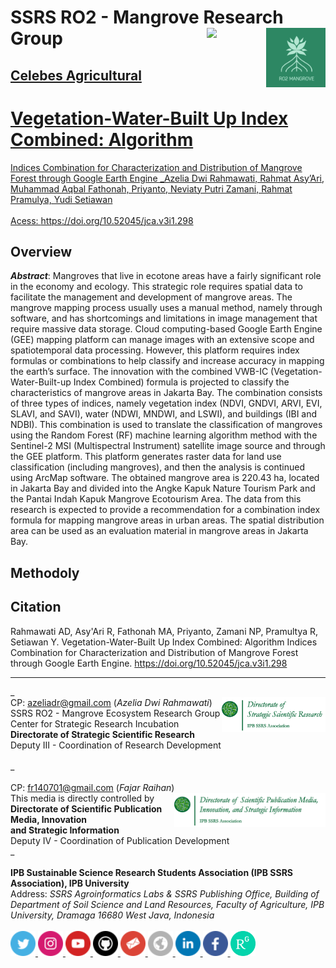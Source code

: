 # SSRS RO2 - Mangrove Research Group <a href="https://ssrs.ipb.ac.id/ro-2-mangrove/"><img src="https://github.com/ipbssrs/RO2-Mangrove/blob/efce529c92a52b9e2c5341455f202fb8c09e6134/ADMIN/RO2-mgv.png" align="right" width="95" /><a href="https://ssrs.ipb.ac.id/"><img src="https://github.com/ipbssrs/RO1-Forest/blob/9de66f8d96760f1dd315df2b7af0062259c60ccc/ADMIN/Logo2_kecil.png" align="right" width="95" />
  
  ## Celebes Agricultural
  # Vegetation-Water-Built Up Index Combined: Algorithm
Indices Combination for Characterization and
Distribution of Mangrove Forest through Google Earth
Engine
  _Azelia Dwi Rahmawati, Rahmat Asy’Ari, Muhammad Aqbal Fathonah, Priyanto, Neviaty Putri Zamani, Rahmat Pramulya, Yudi Setiawan
 <br /> 
 <br />  Acess: https://doi.org/10.52045/jca.v3i1.298
  
  ## Overview
  _**Abstract**_: Mangroves that live in ecotone areas have a fairly significant role in the economy
and ecology. This strategic role requires spatial data to facilitate the management and
development of mangrove areas. The mangrove mapping process usually uses a manual
method, namely through software, and has shortcomings and limitations in image
management that require massive data storage. Cloud computing-based Google Earth
Engine (GEE) mapping platform can manage images with an extensive scope and
spatiotemporal data processing. However, this platform requires index formulas or
combinations to help classify and increase accuracy in mapping the earth’s surface. The
innovation with the combined VWB-IC (Vegetation-Water-Built-up Index Combined)
formula is projected to classify the characteristics of mangrove areas in Jakarta Bay. The
combination consists of three types of indices, namely vegetation index (NDVI, GNDVI,
ARVI, EVI, SLAVI, and SAVI), water (NDWI, MNDWI, and LSWI), and buildings (IBI and
NDBI). This combination is used to translate the classification of mangroves using the
Random Forest (RF) machine learning algorithm method with the Sentinel-2 MSI
(Multispectral Instrument) satellite image source and through the GEE platform. This
platform generates raster data for land use classification (including mangroves), and then
the analysis is continued using ArcMap software. The obtained mangrove area is 220.43 ha,
located in Jakarta Bay and divided into the Angke Kapuk Nature Tourism Park and the
Pantai Indah Kapuk Mangrove Ecotourism Area. The data from this research is expected to
provide a recommendation for a combination index formula for mapping mangrove areas in
urban areas. The spatial distribution area can be used as an evaluation material in mangrove
areas in Jakarta Bay.
  
  ## Methodoly 
  
  ## Citation
  Rahmawati AD, Asy'Ari R, Fathonah MA, Priyanto, Zamani NP, Pramultya R, Setiawan Y. Vegetation-Water-Built Up Index Combined: Algorithm Indices Combination for Characterization and Distribution of Mangrove Forest through Google Earth Engine. https://doi.org/10.52045/jca.v3i1.298
  
  ________________________________________________________________________________________________________________________________________________________
  
  
_
<br/> CP: azeliadr@gmail.com (*Azelia Dwi Rahmawati*)<img src="https://github.com/ipbssrs/ipbssrs/blob/e06c45804cf17ab573e55ff856c4c3b8bcf81b8e/logo-ssrs/Dir_Riset.png" align="right" width="33%" />
<br/> SSRS RO2 - Mangrove Ecosystem Research Group
  <br/> Center for Strategic Research Incubation
  <br/> **Directorate of Strategic Scientific Research**
  <br/> Deputy III - Coordination of Research Development 
<br/> 
<br/>
_
<br/>
<br/> CP: fr140701@gmail.com (*Fajar Raihan*)<img src="https://github.com/ipbssrs/ipbssrs/blob/e06c45804cf17ab573e55ff856c4c3b8bcf81b8e/logo-ssrs/Dir_Medpub.png" align="right" width="48%" />
<br/> This media is directly controlled by
  <br/> **Directorate of Scientific Publication Media, Innovation**
  <br/> **and Strategic Information**
  <br/> Deputy IV - Coordination of Publication Development
<br/> 
_
<br/>
<br/> **IPB Sustainable Science Research Students Association (IPB SSRS Association), IPB University**
<br/> Address: *SSRS Agroinformatics Labs & SSRS Publishing Office, Building of Department of Soil Science and Land Resources, Faculty of Agriculture, IPB University, Dramaga 16680 West Java, Indonesia*
<br /> 
<br /> <a href="https://twitter.com/ipbssrs_assoc">
  <img src="https://github.com/ipbssrs/ipbssrs/blob/9d7075b4b916601af7be6b1a809b79ca3ae9e6c5/logo-media/twitter.png" alt="Twitter" title="Twitter" width="40" height="40" /><a href="https://www.instagram.com/ipbssrs.assoc/">
  <img src="https://github.com/ipbssrs/ipbssrs/blob/9d7075b4b916601af7be6b1a809b79ca3ae9e6c5/logo-media/instagram.png" alt="instagram" title="instagram" width="40" height="40" /><a href="https://www.youtube.com/@ipbssrsassociation254">
  <img src="https://github.com/ipbssrs/ipbssrs/blob/9d7075b4b916601af7be6b1a809b79ca3ae9e6c5/logo-media/youtube.png" alt="youtube" title="youtube" width="40" height="40" /><a href="https://github.com/ipbssrs">
  <img src="https://github.com/ipbssrs/ipbssrs/blob/9d7075b4b916601af7be6b1a809b79ca3ae9e6c5/logo-media/github.png" alt="github" title="github" width="40" height="40" /><a href="ssrs@apps.ipb.ac.id">
  <img src="https://github.com/ipbssrs/ipbssrs/blob/9d7075b4b916601af7be6b1a809b79ca3ae9e6c5/logo-media/mail.png" alt="mail" title="mail" width="40" height="40" /><a href="https://ssrs.ipb.ac.id/">
  <img src="https://github.com/ipbssrs/ipbssrs/blob/9d7075b4b916601af7be6b1a809b79ca3ae9e6c5/logo-media/www.png" alt="website" title="website" width="40" height="40" /><a href="https://www.linkedin.com/company/ipb-sustainable-science-research-students-association/">
  <img src="https://github.com/ipbssrs/ipbssrs/blob/9d7075b4b916601af7be6b1a809b79ca3ae9e6c5/logo-media/linkedin.png" alt="Linkedin" title="Linkedin" width="40" height="40" /><a href="https://www.facebook.com/people/IPB-SSRS-Association/100082564195815/">
  <img src="https://github.com/ipbssrs/ipbssrs/blob/9d7075b4b916601af7be6b1a809b79ca3ae9e6c5/logo-media/facebook.png" alt="facebook" title="facebook" width="40" height="40" /><a href="https://www.researchgate.net/lab/IPB-SSRS-Association-Ipb-Ssrs-Association-2">
  <img src="https://github.com/ipbssrs/ipbssrs/blob/72c1d782bba8589d5429e8cb2426dccf50f11b6e/logo-media/1200px-ResearchGate_icon_SVG.svg.png" alt="ResearchGate" title="ResearchGate" width="40" height="40" />
  
